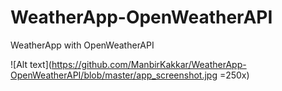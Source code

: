 # WeatherApp-OpenWeatherAPI
WeatherApp with OpenWeatherAPI

![Alt text](https://github.com/ManbirKakkar/WeatherApp-OpenWeatherAPI/blob/master/app_screenshot.jpg =250x)
